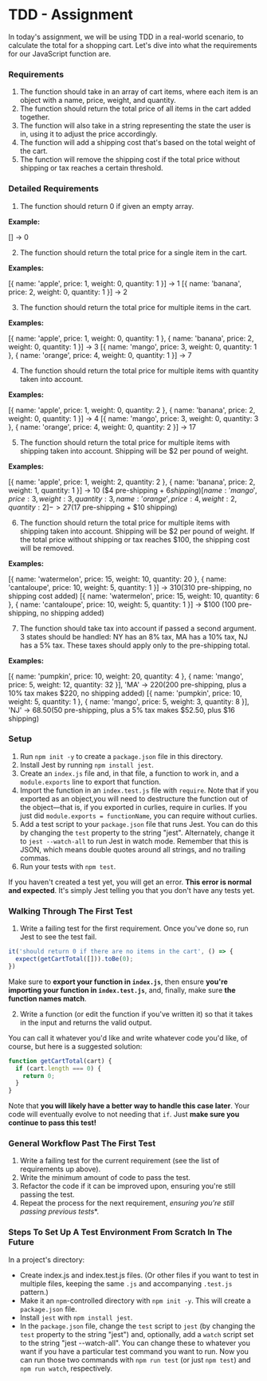 # TDD - Assignment

In today's assignment, we will be using TDD in a real-world scenario, to calculate the total for a shopping cart. Let's dive into what the requirements for our JavaScript function are.

### Requirements

1. The function should take in an array of cart items, where each item is an object with a name, price, weight, and quantity.
2. The function should return the total price of all items in the cart added together.
3. The function will also take in a string representing the state the user is in, using it to adjust the price accordingly.
4. The function will add a shipping cost that's based on the total weight of the cart.
5. The function will remove the shipping cost if the total price without shipping or tax reaches a certain threshold.

### Detailed Requirements

1. The function should return 0 if given an empty array.

**Example:**

[] -> 0

2. The function should return the total price for a single item in the cart.

**Examples:**

[{ name: 'apple', price: 1, weight: 0, quantity: 1 }] -> 1
[{ name: 'banana', price: 2, weight: 0, quantity: 1 }] -> 2

3. The function should return the total price for multiple items in the cart.

**Examples:**

[{ name: 'apple', price: 1, weight: 0, quantity: 1 }, { name: 'banana', price: 2, weight: 0, quantity: 1 }] -> 3
[{ name: 'mango', price: 3, weight: 0, quantity: 1 }, { name: 'orange', price: 4, weight: 0, quantity: 1 }] -> 7

4. The function should return the total price for multiple items with quantity taken into account.

**Examples:**

[{ name: 'apple', price: 1, weight: 0, quantity: 2 }, { name: 'banana', price: 2, weight: 0, quantity: 1 }] -> 4
[{ name: 'mango', price: 3, weight: 0, quantity: 3 }, { name: 'orange', price: 4, weight: 0, quantity: 2 }] -> 17

5. The function should return the total price for multiple items with shipping taken into account. Shipping will be $2 per pound of weight.

**Examples:**

[{ name: 'apple', price: 1, weight: 2, quantity: 2 }, { name: 'banana', price: 2, weight: 1, quantity: 1 }] -> 10 ($4 pre-shipping + $6 shipping)
[{ name: 'mango', price: 3, weight: 3, quantity: 3 }, { name: 'orange', price: 4, weight: 2, quantity: 2 }] -> 27 ($17 pre-shipping + $10 shipping)

6. The function should return the total price for multiple items with shipping taken into account. Shipping will be $2 per pound of weight. If the total price without shipping or tax reaches $100, the shipping cost will be removed.

**Examples:**

[{ name: 'watermelon', price: 15, weight: 10, quantity: 20 }, { name: 'cantaloupe', price: 10, weight: 5, quantity: 1 }] -> $310 ($310 pre-shipping, no shipping cost added)
[{ name: 'watermelon', price: 15, weight: 10, quantity: 6 }, { name: 'cantaloupe', price: 10, weight: 5, quantity: 1 }] -> $100 (100 pre-shipping, no shipping added)

7. The function should take tax into account if passed a second argument. 3 states should be handled: NY has an 8% tax, MA has a 10% tax, NJ has a 5% tax. These taxes should apply only to the pre-shipping total.

**Examples:**

[{ name: 'pumpkin', price: 10, weight: 20, quantity: 4 }, { name: 'mango', price: 5, weight: 12, quantity: 32 }], 'MA' -> $220 ($200 pre-shipping, plus a 10% tax makes $220, no shipping added)
[{ name: 'pumpkin', price: 10, weight: 5, quantity: 1 }, { name: 'mango', price: 5, weight: 3, quantity: 8 }], 'NJ' -> $68.50 ($50 pre-shipping, plus a 5% tax makes $52.50, plus $16 shipping)

### Setup

1. Run `npm init -y` to create a `package.json` file in this directory.
2. Install Jest by running `npm install jest`.
3. Create an `index.js` file and, in that file, a function to work in, and a `module.exports` line to export that function.
4. Import the function in an `index.test.js` file with `require`. Note that if you exported as an object,you will need to destructure the function out of the object—that is, if you exported in curlies, require in curlies. If you just did `module.exports = functionName`, you can require without curlies.
5. Add a test script to your `package.json` file that runs Jest. You can do this by changing the `test` property to the string "jest". Alternately, change it to `jest --watch-all` to run Jest in watch mode. Remember that this is JSON, which means double quotes around all strings, and no trailing commas.
6. Run your tests with `npm test`.

If you haven't created a test yet, you will get an error. **This error is normal and expected**. It's simply Jest telling you that you don't have any tests yet.


### Walking Through The First Test

1. Write a failing test for the first requirement. Once you've done so, run Jest to see the test fail.

```javascript
it('should return 0 if there are no items in the cart', () => {
  expect(getCartTotal([])).toBe(0);
})
```

Make sure to **export your function in `index.js`**, then ensure **you're importing your function in `index.test.js`**, and, finally, make sure **the function names match**.

2. Write a function (or edit the function if you've written it) so that it takes in the input and returns the valid output.

You can call it whatever you'd like and write whatever code you'd like, of course, but here is a suggested solution:

``` javascript
function getCartTotal(cart) {
  if (cart.length === 0) {
    return 0;
  }
}
```

Note that **you will likely have a better way to handle this case later**. Your code will eventually evolve to not needing that `if`. Just **make sure you continue to pass this test!**

### General Workflow Past The First Test

1. Write a failing test for the current requirement (see the list of requirements up above).
2. Write the minimum amount of code to pass the test.
3. Refactor the code if it can be improved upon, ensuring you're still passing the test.
4. Repeat the process for the next requirement, *ensuring you're still passing previous tests**.

### Steps To Set Up A Test Environment From Scratch In The Future

In a project's directory:

- Create index.js and index.test.js files. (Or other files if you want to test in multiple files, keeping the same `.js` and accompanying `.test.js` pattern.)
- Make it an `npm`-controlled directory with `npm init -y`. This will create a `package.json` file.
- Install `jest` with `npm install jest`.
- In the `package.json` file, change the `test` script to `jest` (by changing the `test` property to the string "jest") and, optionally, add a `watch` script set to the string "jest --watch-all". You can change these to whatever you want if you have a particular test command you want to run. Now you can run those two commands with `npm run test` (or just `npm test`) and `npm run watch`, respectively.
